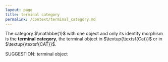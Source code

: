```yaml
---
layout: page
title: terminal category
permalink: /context/terminal_category.md
---
```

 The category $\mathbbe{1}$ with one object and only its identity morphism is the **terminal category**, the terminal object in $\textup{\textsf{Cat}}$ or in $\textup{\textsf{CAT}}$.


SUGGESTION: terminal object